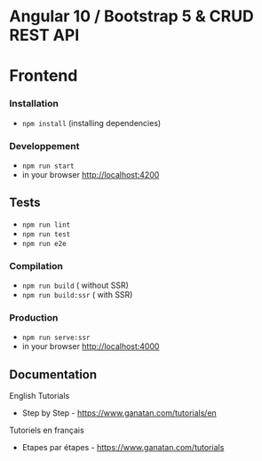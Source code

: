 # Angular 10 / Bootstrap 5 & CRUD REST API
# Frontend


### Installation
* `npm install` (installing dependencies)

### Developpement
* `npm run start`
* in your browser [http://localhost:4200](http://localhost:4200) 

## Tests
* `npm run lint`
* `npm run test`
* `npm run e2e`

### Compilation
* `npm run build`       ( without SSR)
* `npm run build:ssr`   ( with SSR)

### Production
* `npm run serve:ssr`
* in your browser [http://localhost:4000](http://localhost:4000) 


## Documentation
English Tutorials
- Step by Step - https://www.ganatan.com/tutorials/en

Tutoriels en français
- Etapes par étapes - https://www.ganatan.com/tutorials
